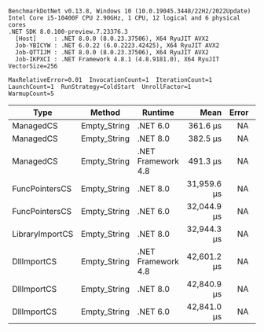 ```

BenchmarkDotNet v0.13.8, Windows 10 (10.0.19045.3448/22H2/2022Update)
Intel Core i5-10400F CPU 2.90GHz, 1 CPU, 12 logical and 6 physical cores
.NET SDK 8.0.100-preview.7.23376.3
  [Host]     : .NET 8.0.0 (8.0.23.37506), X64 RyuJIT AVX2
  Job-YBICYW : .NET 6.0.22 (6.0.2223.42425), X64 RyuJIT AVX2
  Job-QTTIJM : .NET 8.0.0 (8.0.23.37506), X64 RyuJIT AVX2
  Job-IKPXCI : .NET Framework 4.8.1 (4.8.9181.0), X64 RyuJIT VectorSize=256

MaxRelativeError=0.01  InvocationCount=1  IterationCount=1  
LaunchCount=1  RunStrategy=ColdStart  UnrollFactor=1  
WarmupCount=5  

```
| Type            | Method       | Runtime            | Mean        | Error | Median      | Min         | Max         | Allocated |
|---------------- |------------- |------------------- |------------:|------:|------------:|------------:|------------:|----------:|
| ManagedCS       | Empty_String | .NET 6.0           |    361.6 μs |    NA |    361.6 μs |    361.6 μs |    361.6 μs |     640 B |
| ManagedCS       | Empty_String | .NET 8.0           |    382.5 μs |    NA |    382.5 μs |    382.5 μs |    382.5 μs |     400 B |
| ManagedCS       | Empty_String | .NET Framework 4.8 |    491.3 μs |    NA |    491.3 μs |    491.3 μs |    491.3 μs |         - |
| FuncPointersCS  | Empty_String | .NET 8.0           | 31,959.6 μs |    NA | 31,959.6 μs | 31,959.6 μs | 31,959.6 μs |     448 B |
| FuncPointersCS  | Empty_String | .NET 6.0           | 32,044.9 μs |    NA | 32,044.9 μs | 32,044.9 μs | 32,044.9 μs |     688 B |
| LibraryImportCS | Empty_String | .NET 8.0           | 32,944.3 μs |    NA | 32,944.3 μs | 32,944.3 μs | 32,944.3 μs |     400 B |
| DllImportCS     | Empty_String | .NET Framework 4.8 | 42,601.2 μs |    NA | 42,601.2 μs | 42,601.2 μs | 42,601.2 μs |         - |
| DllImportCS     | Empty_String | .NET 8.0           | 42,840.9 μs |    NA | 42,840.9 μs | 42,840.9 μs | 42,840.9 μs |     400 B |
| DllImportCS     | Empty_String | .NET 6.0           | 42,841.0 μs |    NA | 42,841.0 μs | 42,841.0 μs | 42,841.0 μs |     640 B |
